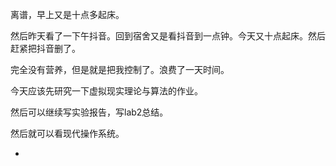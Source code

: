 离谱，早上又是十点多起床。

然后昨天看了一下午抖音。回到宿舍又是看抖音到一点钟。今天又十点起床。然后赶紧把抖音删了。

完全没有营养，但是就是把我控制了。浪费了一天时间。

今天应该先研究一下虚拟现实理论与算法的作业。

然后可以继续写实验报告，写lab2总结。

然后就可以看现代操作系统。

- 